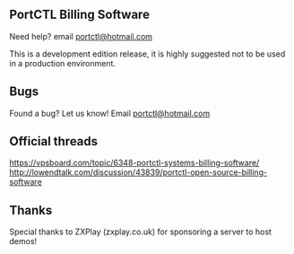 ## PortCTL Billing Software
Need help? email portctl@hotmail.com

This is a development edition release, it is highly suggested not to be used in a production environment.

## Bugs
Found a bug? Let us know! Email portctl@hotmail.com

## Official threads
https://vpsboard.com/topic/6348-portctl-systems-billing-software/
http://lowendtalk.com/discussion/43839/portctl-open-source-billing-software

## Thanks
Special thanks to ZXPlay (zxplay.co.uk) for sponsoring a server to host demos!

